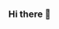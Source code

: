 ### Hi there 👋

<!--




- Hey, I'm Blair! I'm pretty new to all of this, and I don't have any experience with it, but I'm excited to learn, as code and working with computers has always interested me!   
-  I’m currently learning the basics, so bare with me on my journey, and any advice or pointers is always appreciated!
- A bit about me I guess, well, I like to snowboard, I spent 4 years living in British Columbia, Canada working as a Snowboard Instructor and doing some freestyle coaching. I'm also a big fan of music, riding bikes and nerding out on books, movies or podcasts
- You can ask me anything, I don't mind, I'm a pretty open book!
- Fun facts? Well... I love cats, but I also love dogs... and a variety of other animals.. So I guess, maybe one day, I'll just need to find a nice big barn to convert so that they all have plenty space, and I'm nice and secluded in the country...
- 
- 
- 
-->
